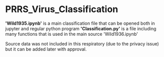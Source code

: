 # PRRS_Virus_Classification

**'Wild1935.ipynb'** is a main classification file that can be opened both in jupyter and regular python program 
**'Classification.py'** is a file including many functions that is used in the main source 'Wild1936.ipynb'

Source data was not included in this respiratory (due to the privacy issue) but it can be added later with approval.
